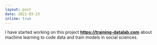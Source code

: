 ```yaml
---
layout: post
date: 2021-03-23
inline: true
---
```


I have started working on this project <a href="https://training-datalab.com/" target="_blank"><strong>https://training-datalab.com</strong></a> about machine learning to code data and train models in social sciences.
